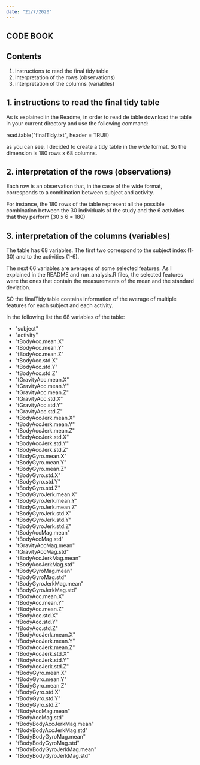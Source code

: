 ```yaml
---
date: "21/7/2020"
---
```


## **CODE BOOK**

## Contents


1. instructions to read the final tidy table 
2. interpretation of the rows (observations)
3. interpretation of the columns (variables)

## 1. instructions to read the final tidy table 

As is explained in the Readme, in order to read de table download the table in your current directory and use the following command:

read.table("finalTidy.txt", header = TRUE)

as you can see, I decided to create a tidy table in the *wide* format. So the
dimension is 180 rows x 68 columns. 


## 2. interpretation of the rows (observations)

Each row is an observation that, in the case of the wide format, corresponds to 
a combination between subject and activity. 

For instance, the 180 rows of the table represent all the possible combination between the 30 individuals of the study and the 6 activities that they perform (30 x 6 = 180)

## 3. interpretation of the columns (variables)

The table has 68 variables. The  first two correspond to the subject index (1-30)
and to the activities (1-6). 

The next 66 variables are averages of some selected features. As I explained in the README and run_analysis.R files, the selected features were the ones that contain the measurements  of the mean and the standard deviation. 

SO the finalTidy table contains information of the average of multiple features for
each subject and each activity.


In the following list the 68 variables of the table:


* "subject"                   
* "activity"                  
* "tBodyAcc.mean.X"
* "tBodyAcc.mean.Y"
* "tBodyAcc.mean.Z" 
* "tBodyAcc.std.X"           
* "tBodyAcc.std.Y"
* "tBodyAcc.std.Z" 
* "tGravityAcc.mean.X"       
* "tGravityAcc.mean.Y" 
* "tGravityAcc.mean.Z"  
* "tGravityAcc.std.X"        
* "tGravityAcc.std.Y"
* "tGravityAcc.std.Z"     
* "tBodyAccJerk.mean.X"      
* "tBodyAccJerk.mean.Y"  
* "tBodyAccJerk.mean.Z"      
* "tBodyAccJerk.std.X"       
* "tBodyAccJerk.std.Y"     
* "tBodyAccJerk.std.Z"    
* "tBodyGyro.mean.X"         
* "tBodyGyro.mean.Y"    
* "tBodyGyro.mean.Z" 
* "tBodyGyro.std.X"          
* "tBodyGyro.std.Y"
* "tBodyGyro.std.Z"
* "tBodyGyroJerk.mean.X"     
* "tBodyGyroJerk.mean.Y"
* "tBodyGyroJerk.mean.Z"
* "tBodyGyroJerk.std.X"      
* "tBodyGyroJerk.std.Y"
* "tBodyGyroJerk.std.Z"
* "tBodyAccMag.mean"         
* "tBodyAccMag.std"
* "tGravityAccMag.mean"
* "tGravityAccMag.std"       
* "tBodyAccJerkMag.mean" 
* "tBodyAccJerkMag.std"
* "tBodyGyroMag.mean"        
* "tBodyGyroMag.std"
* "tBodyGyroJerkMag.mean"  
* "tBodyGyroJerkMag.std"     
* "fBodyAcc.mean.X"          
* "fBodyAcc.mean.Y"   
* "fBodyAcc.mean.Z"          
* "fBodyAcc.std.X"  
* "fBodyAcc.std.Y"         
* "fBodyAcc.std.Z"           
* "fBodyAccJerk.mean.X"  
* "fBodyAccJerk.mean.Y"   
* "fBodyAccJerk.mean.Z"      
* "fBodyAccJerk.std.X"     
* "fBodyAccJerk.std.Y"  
* "fBodyAccJerk.std.Z"       
* "fBodyGyro.mean.X"         
* "fBodyGyro.mean.Y"      
* "fBodyGyro.mean.Z"         
* "fBodyGyro.std.X"          
* "fBodyGyro.std.Y"    
* "fBodyGyro.std.Z"          
* "fBodyAccMag.mean"         
* "fBodyAccMag.std"  
* "fBodyBodyAccJerkMag.mean" 
* "fBodyBodyAccJerkMag.std" 
* "fBodyBodyGyroMag.mean"
* "fBodyBodyGyroMag.std"     
* "fBodyBodyGyroJerkMag.mean"
* "fBodyBodyGyroJerkMag.std" 
